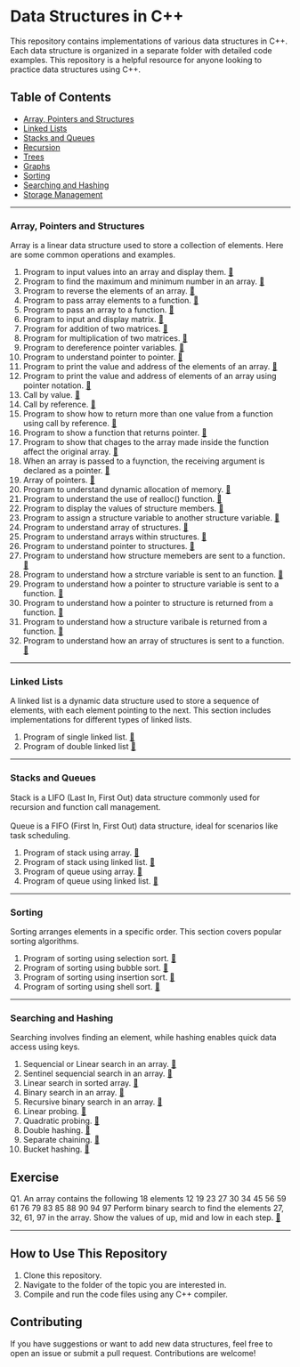 # Data Structures in C++

This repository contains implementations of various data structures in C++. Each data structure is organized in a separate folder with detailed code examples. This repository is a helpful resource for anyone looking to practice data structures using C++.

## Table of Contents
- [Array, Pointers and Structures](#array-pointers-and-structures)
- [Linked Lists](#linked-lists)
- [Stacks and Queues](#stacks-and-queues)
- [Recursion](#recursion)
- [Trees](#trees)
- [Graphs](#graphs)
- [Sorting](#sorting)
- [Searching and Hashing](#searching-and-hashing)
- [Storage Management](#storage-management)

---

### Array, Pointers and Structures
Array is a linear data structure used to store a collection of elements. Here are some common operations and examples.

1. Program to input values into an array and display them. [🔗](Array/basic.cpp)
2. Program to find the maximum and minimum number in an array. [🔗](Array/min_max.cpp)
3. Program to reverse the elements of an array. [🔗](Array/reverse.cpp)
4. Program to pass array elements to a function. [🔗](Array/array_elements_to_function.cpp)
5. Program to pass an array to a function. [🔗](Array/array_to_function.cpp)
6. Program to input and display matrix. [🔗](Array/matrix.cpp)
7. Program for addition of two matrices.  [🔗](Array/matrices_addition.cpp)
8. Program for multiplication of two matrices. [🔗](Array/matrices_multiplication.cpp)
9. Program to dereference pointer variables. [🔗](Array/dereference_pointer.cpp)
10. Program to understand pointer to pointer. [🔗](Array/pointer_to_pointer.cpp)
11. Program to print the value and address of the elements of an array. [🔗](Array/array_elements_address.cpp)
12. Program to print the value and address of elements of an array using pointer notation. [🔗](Array/array_elements_address_using_pointer.cpp)
13. Call by value. [🔗](Array/call_by_value.cpp)
14. Call by reference. [🔗](Array/call_by_reference.cpp)
15. Program to show how to return more than one value from a function using call by reference. [🔗](Array/return_multiple_value_function.cpp)
16. Program to show a function that returns pointer. [🔗](Array/return_pointer_function.cpp)
17. Program to show that chages to the array made inside the function affect the original array. [🔗](Array/change_array_to_function.cpp)
18. When an array is passed to a fuynction, the receiving argument is declared as a pointer. [🔗](Array/array_passed_function_receiving_arg.cpp)
19. Array of pointers. [🔗](Array/array_of_pointers.cpp)
20. Program to understand dynamic allocation of memory. [🔗](Array/dynamic_memory_allocation.cpp)
21. Program to understand the use of realloc() function. [🔗](Array/realloc.cpp)
22. Program to display the values of structure members. [🔗](Array/structure.cpp)
23. Program to assign a structure variable to another structure variable. [🔗](Array/assign_structure_variable.cpp)
24. Program to understand array of structures. [🔗](Array/structure_array.cpp)
25. Program to understand arrays within structures. [🔗](Array/array_within_structure.cpp)
26. Program to understand pointer to structures. [🔗](Array/pointer_to_structure.cpp)
27. Program to understand how structure memebers are sent to a function. [🔗](Array/pointer_member_as_arg.cpp)
28. Program to understand how a strcture variable is sent to an function. [🔗](Array/structure_variable_as_arg.cpp)
29. Program to understand how a pointer to structure variable is sent to a function. [🔗](Array/pointer_to_structure_as_arg.cpp)
30. Program to understand how a pointer to structure is returned from a function. [🔗](Array/return_pointer_structure_from_function.cpp)
31. Program to understand how a structure varibale is returned from a function. [🔗](Array/return_structure_from_function.cpp)
32. Program to understand how an array of structures is sent to a function. [🔗](Array/array_structure_as_arg.cpp)

---

### Linked Lists
A linked list is a dynamic data structure used to store a sequence of elements, with each element pointing to the next. This section includes implementations for different types of linked lists.

1. Program of single linked list. [🔗](LinkedList/single_linked_list.cpp)
2. Program of double linked list [🔗](LinkedList/double_linked_list.cpp)

---

### Stacks and Queues
Stack is a LIFO (Last In, First Out) data structure commonly used for recursion and function call management.<br><br>
Queue is a FIFO (First In, First Out) data structure, ideal for scenarios like task scheduling.

1. Program of stack using array. [🔗](StacksQueues/stack.cpp)
2. Program of stack using linked list. [🔗](StacksQueues/stack_using_linked_list.cpp)
3. Program of queue using array. [🔗](StacksQueues/queues.cpp)
4. Program of queue using linked list. [🔗](StacksQueues/queue_using_linked_list.cpp)

---

### Sorting
Sorting arranges elements in a specific order. This section covers popular sorting algorithms.

1. Program of sorting using selection sort. [🔗](Sorting/selection_sort.cpp)
2. Program of sorting using bubble sort. [🔗](Sorting/bubble_sort.cpp)
3. Program of sorting using insertion sort. [🔗](Sorting/insertion_sort.cpp)
4. Program of sorting using shell sort. [🔗](Sorting/shell_sort.cpp)

---

### Searching and Hashing
Searching involves finding an element, while hashing enables quick data access using keys.

1. Sequencial or Linear search in an array. [🔗](SearchingHashing/linear_search.cpp)
2. Sentinel sequencial search in an array. [🔗](SearchingHashing/sentinel_linear_search.cpp)
3. Linear search in sorted array. [🔗](SearchingHashing/sorted_linear_search.cpp)
4. Binary search in an array. [🔗](SearchingHashing/binary_search.cpp)
5. Recursive binary search in an array. [🔗](SearchingHashing/recursive_binary_search.cpp)
6. Linear probing. [🔗](SearchingHashing/linear_probing.cpp)
7. Quadratic probing. [🔗](SearchingHashing/quadratic_probing.cpp)
8. Double hashing. [🔗](SearchingHashing/double_hashing.cpp)
9. Separate chaining. [🔗](SearchingHashing/separate_chaining.cpp)
10. Bucket hashing. [🔗](SearchingHashing/bucket_hashing.cpp)

## Exercise
Q1. An array contains the following 18 elements
    12 19 23 27 30 34 45 56 59 61 76 79 83 85 88 90 94 97
    Perform binary search to find the elements 27, 32, 61, 97 in the array.
    Show the values of up, mid and low in each step. [🔗](SearchingHashing/Exercise/q1.cpp)

---

## How to Use This Repository
1. Clone this repository.
2. Navigate to the folder of the topic you are interested in.
3. Compile and run the code files using any C++ compiler.

## Contributing
If you have suggestions or want to add new data structures, feel free to open an issue or submit a pull request. Contributions are welcome!
